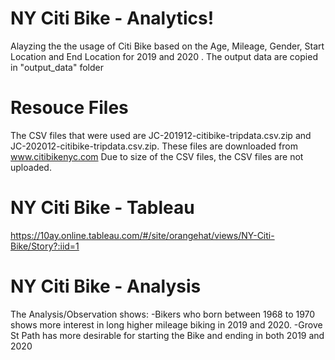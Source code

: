 # NY Citi Bike - Analytics!

Alayzing the the usage of Citi Bike based on the Age, Mileage, Gender, Start Location and End Location for 2019 and 2020 .
The output data are copied in "output_data" folder

# Resouce Files

The CSV files that were used are JC-201912-citibike-tripdata.csv.zip and JC-202012-citibike-tripdata.csv.zip.
These files are downloaded from www.citibikenyc.com
Due to size of the CSV files, the CSV files are not uploaded.

# NY Citi Bike - Tableau

https://10ay.online.tableau.com/#/site/orangehat/views/NY-Citi-Bike/Story?:iid=1

# NY Citi Bike - Analysis

The Analysis/Observation shows:
-Bikers who born between 1968 to 1970 shows more interest in long higher mileage biking in 2019 and 2020.
-Grove St Path has more desirable for starting the Bike and ending in both 2019 and 2020